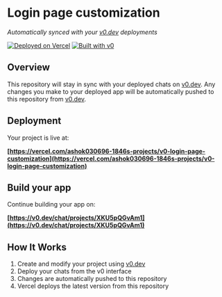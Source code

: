 # Login page customization

*Automatically synced with your [v0.dev](https://v0.dev) deployments*

[![Deployed on Vercel](https://img.shields.io/badge/Deployed%20on-Vercel-black?style=for-the-badge&logo=vercel)](https://vercel.com/ashok030696-1846s-projects/v0-login-page-customization)
[![Built with v0](https://img.shields.io/badge/Built%20with-v0.dev-black?style=for-the-badge)](https://v0.dev/chat/projects/XKU5pQGvAm1)

## Overview

This repository will stay in sync with your deployed chats on [v0.dev](https://v0.dev).
Any changes you make to your deployed app will be automatically pushed to this repository from [v0.dev](https://v0.dev).

## Deployment

Your project is live at:

**[https://vercel.com/ashok030696-1846s-projects/v0-login-page-customization](https://vercel.com/ashok030696-1846s-projects/v0-login-page-customization)**

## Build your app

Continue building your app on:

**[https://v0.dev/chat/projects/XKU5pQGvAm1](https://v0.dev/chat/projects/XKU5pQGvAm1)**

## How It Works

1. Create and modify your project using [v0.dev](https://v0.dev)
2. Deploy your chats from the v0 interface
3. Changes are automatically pushed to this repository
4. Vercel deploys the latest version from this repository
